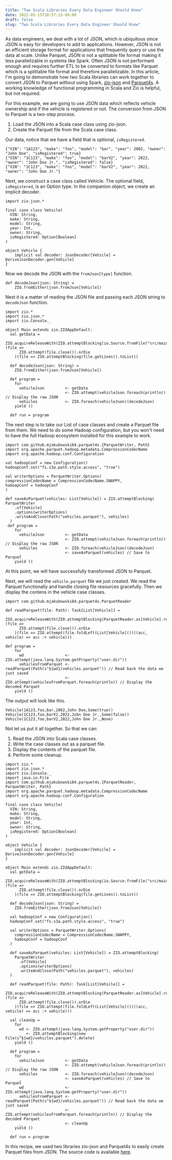 ```yaml
---
title: "Two Scala Libraries Every Data Engineer Should Know"
date: 2022-05-15T10:57:13-04:00
draft: false
slug: "Two Scala Libraries Every Data Engineer Should Know"
---
```


As data engineers, we deal with a lot of JSON, which is ubiquitous since JSON is easy for developers to add to applications. However, JSON is not an efficient storage format for applications that frequently query or use the data at scale. Unlike Parquet, JSON is not a splittable file format making it less parallelizable in systems like Spark. Often JSON is not performant enough and requires further ETL to be converted to formats like Parquet which is a splittable file format and therefore parallelizable. In this article, I'm going to demonstrate how two Scala libraries can work together to convert JSON to Parquet without using Spark, [zio-json](https://github.com/zio/zio-json) and [Parquet4s](https://github.com/mjakubowski84/parquet4s). A working knowledge of functional programming in Scala and Zio is helpful, but not required.

For this example, we are going to use JSON data which reflects vehicle ownership and if the vehicle is registered or not. The conversion from JSON to Parquet is a two-step process.
1. Load the JSON into a Scala case class using zio-json.
2. Create the Parquet file from the Scala case class.  

Our data, notice that we have a field that is optional, `isRegistered`.
```[JSON]
{"VIN": "1A123", "make": "foo", "model": "bar", "year": 2002, "owner": "John Doe", "isRegistered": true} 
{"VIN": "1C123", "make": "foo", "model": "barV2", "year": 2022, "owner": "John Doe Jr.", "isRegistered": false}
{"VIN": "1C123", "make": "foo", "model": "barV2", "year": 2022, "owner": "John Doe Jr."}
```

Next, we construct a case class called Vehicle. The optional field, `isRegistered`, is an Option type. In the companion object, we create an implicit decoder.

```[scala]
import zio.json.*

final case class Vehicle(
  VIN: String,
  make: String,
  model: String,
  year: Int,
  owner: String,
  isRegistered: Option[Boolean]
)

object Vehicle {
    implicit val decoder: JsonDecoder[Vehicle] = DeriveJsonDecoder.gen[Vehicle]
}

```
Now we decode the JSON with the `fromJson[type]` function.
```[scala]
def decodeJson(json: String) =
    ZIO.fromEither(json.fromJson[Vehicle])
```

Next it is a matter of reading the JSON file and passing each JSON string to `decodeJson` function.
```[scala]
import zio.*
import zio.json.*
import zio.Console._

object Main extends zio.ZIOAppDefault:
  val getData =
    ZIO.acquireReleaseWith(ZIO.attemptBlocking(io.Source.fromFile("src/main/resources/vehicles.json")))(file =>
      ZIO.attempt(file.close()).orDie
    )(file => ZIO.attemptBlocking(file.getLines().toList))

  def decodeJson(json: String) =
    ZIO.fromEither(json.fromJson[Vehicle])

  def program =
    for
      vehicleJson         <- getData
      _                   <- ZIO.attempt(vehicleJson.foreach(println))  // Display the raw JSON
      vehicles            <- ZIO.foreach(vehicleJson)(decodeJson)
    yield ()

  def run = program
```

The next step is to take our List of case classes and create a Parquet file from them. We need to do some Hadoop configuration, but you won't need to have the full Hadoop ecosystem installed for this example to work.
```[scala]
import com.github.mjakubowski84.parquet4s.{ParquetWriter, Path}
import org.apache.parquet.hadoop.metadata.CompressionCodecName
import org.apache.hadoop.conf.Configuration

val hadoopConf = new Configuration()
hadoopConf.set("fs.s3a.path.style.access", "true")

val writerOptions = ParquetWriter.Options(
compressionCodecName = CompressionCodecName.SNAPPY,
hadoopConf = hadoopConf
)

def saveAsParquet(vehicles: List[Vehicle]) = ZIO.attemptBlocking(
ParquetWriter
    .of[Vehicle]
    .options(writerOptions)
    .writeAndClose(Path("vehicles.parquet"), vehicles)
  )
 def program =
    for
      vehicleJson         <- getData
      _                   <- ZIO.attempt(vehicleJson.foreach(println))  // Display the raw JSON
      vehicles            <- ZIO.foreach(vehicleJson)(decodeJson)
      _                   <- saveAsParquet(vehicles) // Save to Parquet
    yield ()
```
At this point, we will have successfully transformed JSON to Parquet.  

Next, we will read the `vehicle.parquet` file we just created.  We read the Parquet functionally and handle closing file resources gracefully. Then we display the contens in the vehicle case classes.
```[scala]
import com.github.mjakubowski84.parquet4s.ParquetReader

def readParquet(file: Path): Task[List[Vehicle]] =
    ZIO.acquireReleaseWith(ZIO.attemptBlocking(ParquetReader.as[Vehicle].read(file)))(file =>
      ZIO.attempt(file.close()).orDie
    )(file => ZIO.attempt(file.foldLeft(List[Vehicle]())((acc, vehicle) => acc :+ vehicle)))

def program =
    for
      wd                  <- ZIO.attempt(java.lang.System.getProperty("user.dir"))
      vehiclesFromParquet <- readParquet(Path(s"${wd}/vehicles.parquet")) // Read back the data we just saved
      _                   <- ZIO.attempt(vehiclesFromParquet.foreach(println)) // Display the decoded Parquet
    yield ()
```
The output will look like this.
```
Vehicle(1A123,foo,bar,2002,John Doe,Some(true))
Vehicle(1C123,foo,barV2,2022,John Doe Jr.,Some(false))
Vehicle(1C123,foo,barV2,2022,John Doe Jr.,None)
```
Not let us put it all together. So that we can:
1. Read the JSON into Scala case classes.
2. Write the case classes out as a parquet file.
3. Display the contents of the parquet file.
4. Perform some cleanup.
```[scala]
import zio.*
import zio.json.*
import zio.Console._
import java.io.File
import com.github.mjakubowski84.parquet4s.{ParquetReader, ParquetWriter, Path}
import org.apache.parquet.hadoop.metadata.CompressionCodecName
import org.apache.hadoop.conf.Configuration

final case class Vehicle(
  VIN: String,
  make: String,
  model: String,
  year: Int,
  owner: String,
  isRegistered: Option[Boolean]
)

object Vehicle {
    implicit val decoder: JsonDecoder[Vehicle] = DeriveJsonDecoder.gen[Vehicle]
}

object Main extends zio.ZIOAppDefault:
  val getData =
    ZIO.acquireReleaseWith(ZIO.attemptBlocking(io.Source.fromFile("src/main/resources/vehicles.json")))(file =>
      ZIO.attempt(file.close()).orDie
    )(file => ZIO.attemptBlocking(file.getLines().toList))

  def decodeJson(json: String) =
    ZIO.fromEither(json.fromJson[Vehicle])

  val hadoopConf = new Configuration()
  hadoopConf.set("fs.s3a.path.style.access", "true")

  val writerOptions = ParquetWriter.Options(
    compressionCodecName = CompressionCodecName.SNAPPY,
    hadoopConf = hadoopConf
  )

  def saveAsParquet(vehicles: List[Vehicle]) = ZIO.attemptBlocking(
    ParquetWriter
      .of[Vehicle]
      .options(writerOptions)
      .writeAndClose(Path("vehicles.parquet"), vehicles)
  )

  def readParquet(file: Path): Task[List[Vehicle]] =
    ZIO.acquireReleaseWith(ZIO.attemptBlocking(ParquetReader.as[Vehicle].read(file)))(file =>
      ZIO.attempt(file.close()).orDie
    )(file => ZIO.attempt(file.foldLeft(List[Vehicle]())((acc, vehicle) => acc :+ vehicle)))

  val cleanUp =
    for
      wd <- ZIO.attempt(java.lang.System.getProperty("user.dir"))
      _  <- ZIO.attemptBlocking(new File(s"${wd}/vehicles.parquet").delete)
    yield ()

  def program =
    for
      vehicleJson         <- getData
      _                   <- ZIO.attempt(vehicleJson.foreach(println))  // Display the raw JSON
      vehicles            <- ZIO.foreach(vehicleJson)(decodeJson)
      _                   <- saveAsParquet(vehicles) // Save to Parquet
      wd                  <- ZIO.attempt(java.lang.System.getProperty("user.dir"))
      vehiclesFromParquet <- readParquet(Path(s"${wd}/vehicles.parquet")) // Read back the data we just saved
      _                   <- ZIO.attempt(vehiclesFromParquet.foreach(println)) // Display the decoded Parquet
      _                   <- cleanUp
    yield ()

  def run = program
```
In this recipe, we used two libraries zio-json and Parquet4s to easily create Parquet files from JSON. The source code is available [here](https://github.com/kfehlhauer/json2parquet).